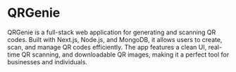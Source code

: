 # QRGenie
QRGenie is a full-stack web application for generating and scanning QR codes. Built with Next.js, Node.js, and MongoDB, it allows users to create, scan, and manage QR codes efficiently. The app features a clean UI, real-time QR scanning, and downloadable QR images, making it a perfect tool for businesses and individuals.                 
